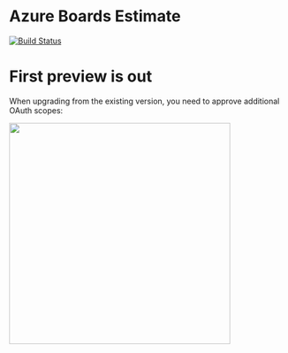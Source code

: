 # Azure Boards Estimate

[![Build Status](https://cs-extensions.visualstudio.com/Estimate/_apis/build/status/Azure%20Boards%20Estimate%20Extension%20Internal?branchName=master)](https://cs-extensions.visualstudio.com/Estimate/_build/latest?definitionId=3&branchName=master)

# First preview is out

When upgrading from the existing version, you need to approve additional OAuth scopes:

<img src="https://user-images.githubusercontent.com/2201819/55303550-bc25c780-53fb-11e9-9379-0a64e3fb1014.png" width="400px" />

